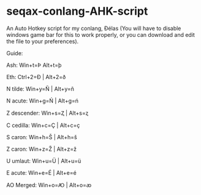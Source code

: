 # seqax-conlang-AHK-script
An Auto Hotkey script for my conlang, Ðélas (You will have to disable windows game bar for this to work properly, or you can download and edit the file to your preferences).

Guide:

Ash:
Win+t=Þ
Alt+t=þ

Eth:
Ctrl+2=Ð | Alt+2=ð

N tilde:
Win+y=Ñ | Alt+y=ñ

N acute:
Win+g=Ń | Alt+g=ń

Z descender:
Win+s=Ⱬ | Alt+s=ⱬ

C cedilla:
Win+c=Ç | Alt+c=ç

S caron:
Win+h=Š | Alt+h=š

Z caron:
Win+z=Ž | Alt+z=ž

U umlaut:
Win+u=Ü | Alt+u=ü

E acute:
Win+e=É | Alt+e=é

AO Merged:
Win+o=Ꜵ | Alt+o=ꜵ
